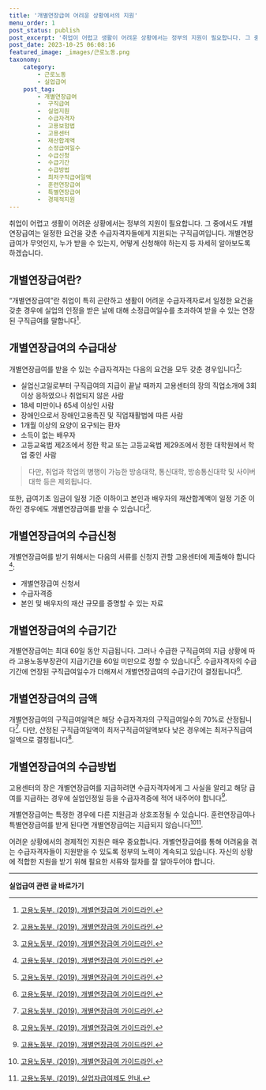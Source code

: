 ```yaml
---
title: '개별연장급여 어려운 상황에서의 지원'
menu_order: 1
post_status: publish
post_excerpt: '취업이 어렵고 생활이 어려운 상황에서는 정부의 지원이 필요합니다. 그 중에서도 개별연장급여는 일정한 요건을 갖춘 수급자격자들에게 지원되는 구직급여입니다. 개별연장급여가 무엇인지, 누가 받을 수 있는지, 어떻게 신청해야 하는지 등 자세히 알아보도록 하겠습니다.'
post_date: 2023-10-25 06:08:16
featured_image: _images/근로노동.png
taxonomy:
    category:
        - 근로노동
        - 실업급여
    post_tag:
        - 개별연장급여
        -  구직급여
        -  실업지원
        -  수급자격자
        -  고용보험법
        -  고용센터
        -  재산합계액
        -  소정급여일수
        -  수급신청
        -  수급기간
        -  수급방법
        -  최저구직급여일액
        -  훈련연장급여
        -  특별연장급여
        -  경제적지원
---
```




취업이 어렵고 생활이 어려운 상황에서는 정부의 지원이 필요합니다. 그 중에서도 개별연장급여는 일정한 요건을 갖춘 수급자격자들에게 지원되는 구직급여입니다. 개별연장급여가 무엇인지, 누가 받을 수 있는지, 어떻게 신청해야 하는지 등 자세히 알아보도록 하겠습니다.

## 개별연장급여란?

“개별연장급여”란 취업이 특히 곤란하고 생활이 어려운 수급자격자로서 일정한 요건을 갖춘 경우에 실업의 인정을 받은 날에 대해 소정급여일수를 초과하여 받을 수 있는 연장된 구직급여를 말합니다[^1].

## 개별연장급여의 수급대상

개별연장급여를 받을 수 있는 수급자격자는 다음의 요건을 모두 갖춘 경우입니다[^1]:

- 실업신고일로부터 구직급여의 지급이 끝날 때까지 고용센터의 장의 직업소개에 3회 이상 응하였으나 취업되지 않은 사람
- 18세 미만이나 65세 이상인 사람
- 장애인으로서 장애인고용촉진 및 직업재활법에 따른 사람
- 1개월 이상의 요양이 요구되는 환자
- 소득이 없는 배우자
- 고등교육법 제2조에서 정한 학교 또는 고등교육법 제29조에서 정한 대학원에서 학업 중인 사람

> 다만, 취업과 학업의 병행이 가능한 방송대학, 통신대학, 방송통신대학 및 사이버대학 등은 제외됩니다.

또한, 급여기초 임금이 일정 기준 이하이고 본인과 배우자의 재산합계액이 일정 기준 이하인 경우에도 개별연장급여를 받을 수 있습니다[^1].

## 개별연장급여의 수급신청

개별연장급여를 받기 위해서는 다음의 서류를 신청지 관할 고용센터에 제출해야 합니다[^1]:

- 개별연장급여 신청서
- 수급자격증
- 본인 및 배우자의 재산 규모를 증명할 수 있는 자료

## 개별연장급여의 수급기간

개별연장급여는 최대 60일 동안 지급됩니다. 그러나 수급한 구직급여의 지급 상황에 따라 고용노동부장관이 지급기간을 60일 미만으로 정할 수 있습니다[^1]. 수급자격자의 수급기간에 연장된 구직급여일수가 더해져서 개별연장급여의 수급기간이 결정됩니다[^1].

## 개별연장급여의 금액

개별연장급여의 구직급여일액은 해당 수급자격자의 구직급여일수의 70%로 산정됩니다[^1]. 다만, 산정된 구직급여일액이 최저구직급여일액보다 낮은 경우에는 최저구직급여일액으로 결정됩니다[^1].

## 개별연장급여의 수급방법

고용센터의 장은 개별연장급여를 지급하려면 수급자격자에게 그 사실을 알리고 해당 급여를 지급하는 경우에 실업인정일 등을 수급자격증에 적어 내주어야 합니다[^1].

개별연장급여는 특정한 경우에 다른 지원금과 상호조정될 수 있습니다. 훈련연장급여나 특별연장급여를 받게 된다면 개별연장급여는 지급되지 않습니다[^1][^2].

어려운 상황에서의 경제적인 지원은 매우 중요합니다. 개별연장급여를 통해 어려움을 겪는 수급자격자들이 지원받을 수 있도록 정부의 노력이 계속되고 있습니다. 자신의 상황에 적합한 지원을 받기 위해 필요한 서류와 절차를 잘 알아두어야 합니다.

[^1]: [고용노동부. (2019). 개별연장급여 가이드라인.](https://www.moel.go.kr/common/download.do?fileNm=korean_guider.pdf&fileSeq=2)

[^2]: [고용노동부. (2019). 실업자급여제도 안내.](https://www.moel.go.kr/common/download.do?fileNm=guide9.pdf&fileSeq=10)
<!-- wp:separator -->
<hr class="wp-block-separator has-alpha-channel-opacity"/>
<!-- /wp:separator -->

<!-- wp:group {"backgroundColor":"base","layout":{"type":"constrained"}} -->
<div class="wp-block-group has-base-background-color has-background"><!-- wp:paragraph {"align":"center","fontSize":"medium"} -->
<p class="has-text-align-center has-large-font-size"><strong>실업급여 관련 글 바로가기</strong></p>
<!-- /wp:paragraph -->


<!-- wp:latest-posts {"categories":[{"id":10977,"count":19,"description":"","link":"https://uknowlaw.com/category/%ec%8b%a4%ec%97%85%ea%b8%89%ec%97%ac/","name":"실업급여","slug":"실업급여","taxonomy":"category","parent":0,"meta":[],"_links":{"self":[{"href":"https://uknowlaw.com/wp-json/wp/v2/categories/10977"}],"collection":[{"href":"https://uknowlaw.com/wp-json/wp/v2/categories"}],"about":[{"href":"https://uknowlaw.com/wp-json/wp/v2/taxonomies/category"}],"wp:post_type":[{"href":"https://uknowlaw.com/wp-json/wp/v2/posts?categories=10977"}],"curies":[{"name":"wp","href":"https://api.w.org/{rel}","templated":true}]}}],"postsToShow":100,"excerptLength":28,"postLayout":"grid","columns":2,"featuredImageAlign":"left","featuredImageSizeSlug":"large","fontSize":18px} /--></div>
<!-- /wp:group -->
